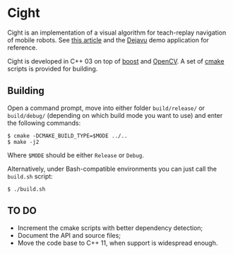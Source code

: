 Cight
======

Cight is an implementation of a visual algorithm for teach-replay navigation of mobile robots. See [this article](https://github.com/xperroni/Yamabiko/blob/master/2014-1/Article/Mobile%20Robot%20Path%20Drift%20Estimation%20using%20Visual%20Streams.pdf) and the [Dejavu](https://github.com/xperroni/Dejavu) demo application for reference.

Cight is developed in C++ 03 on top of [boost](http://www.boost.org/) and [OpenCV](http://opencv.org/). A set of [cmake]() scripts is provided for building.

Building
--------

Open a command prompt, move into either folder `build/release/` or `build/debug/` (depending on which build mode you want to use) and enter the following commands:

    $ cmake -DCMAKE_BUILD_TYPE=$MODE ../..
    $ make -j2

Where `$MODE` should be either `Release` or `Debug`.

Alternatively, under Bash-compatible environments you can just call the `build.sh` script:

    $ ./build.sh

TO DO
-----

* Increment the cmake scripts with better dependency detection;
* Document the API and source files;
* Move the code base to C++ 11, when support is widespread enough.
